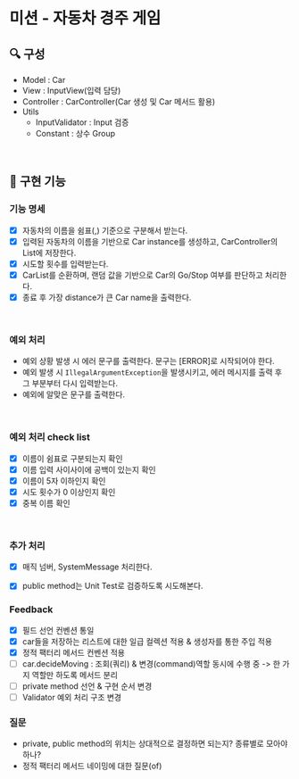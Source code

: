 # 미션 - 자동차 경주 게임

## 🔍 구성

- Model : Car
- View : InputView(입력 담당)
- Controller : CarController(Car 생성 및 Car 메서드 활용)
- Utils 
    - InputValidator : Input 검증
    - Constant : 상수 Group 
    
<br>

## 🔧 구현 기능

### 기능 명세
- [X] 자동차의 이름을 쉼표(,) 기준으로 구분해서 받는다.
- [X] 입력된 자동차의 이름을 기반으로 Car instance를 생성하고, CarController의 List에 저장한다.
- [X] 시도할 횟수를 입력받는다.
- [X] CarList를 순환하며, 랜덤 값을 기반으로 Car의 Go/Stop 여부를 판단하고 처리한다.
- [X] 종료 후 가장 distance가 큰 Car name을 출력한다.

<br>

### 예외 처리
- 예외 상황 발생 시 에러 문구를 출력한다. 문구는 [ERROR]로 시작되어야 한다.
- 예외 발생 시 `IllegalArgumentException`을 발생시키고, 에러 메시지를 출력 후 그 부분부터 다시 입력받는다.
- 예외에 알맞은 문구를 출력한다.

<br>

### 예외 처리 check list

- [X] 이름이 쉼표로 구분되는지 확인
- [X] 이름 입력 사이사이에 공백이 있는지 확인
- [X] 이름이 5자 이하인지 확인
- [X] 시도 횟수가 0 이상인지 확인
- [X] 중복 이름 확인

<br>

### 추가 처리
- [X] 매직 넘버, SystemMessage 처리한다.
- [X] public method는 Unit Test로 검증하도록 시도해본다.


### Feedback
- [X] 필드 선언 컨벤션 통일
- [X] car들을 저장하는 리스트에 대한 일급 컬렉션 적용 & 생성자를 통한 주입 적용
- [X] 정적 팩터리 메서드 컨벤션 적용
- [ ] car.decideMoving : 조회(쿼리) & 변경(command)역할 동시에 수행 중 -> 한 가지 역할만 하도록 메서드 분리
- [ ] private method 선언 & 구현 순서 변경
- [ ] Validator 예외 처리 구조 변경

### 질문
- private, public method의 위치는 상대적으로 결정하면 되는지? 종류별로 모아야 하나?
- 정적 팩터리 메서드 네이밍에 대한 질문(of)